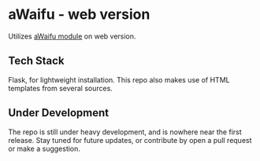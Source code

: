 # aWaifu - web version
Utilizes [aWaifu module](https://github.com/git-akihakune/aWaifu) on web version.

## Tech Stack
Flask, for lightweight installation. This repo also makes use of HTML templates from several sources.

## Under Development
The repo is still under heavy development, and is nowhere near the first release. Stay tuned for future updates, or contribute by open a pull request or make a suggestion.